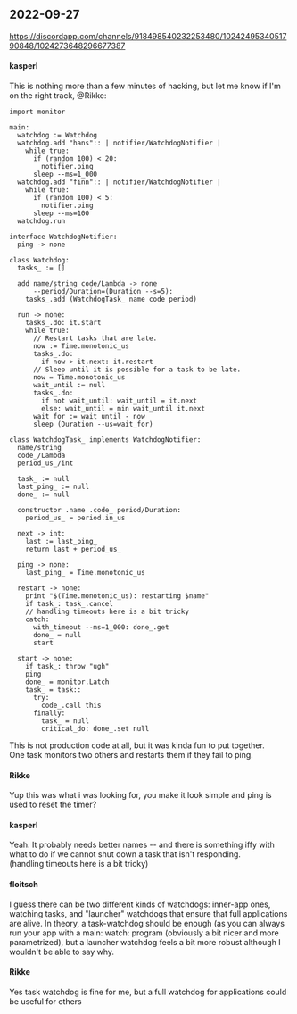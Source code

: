 ## 2022-09-27

https://discordapp.com/channels/918498540232253480/1024249534051790848/1024273648296677387

#### kasperl
This is nothing more than a few minutes of hacking, but let me know if I'm on the right track, @Rikke:  
```
import monitor

main:
  watchdog := Watchdog
  watchdog.add "hans":: | notifier/WatchdogNotifier |
    while true:
      if (random 100) < 20:
        notifier.ping
      sleep --ms=1_000
  watchdog.add "finn":: | notifier/WatchdogNotifier |
    while true:
      if (random 100) < 5:
        notifier.ping
      sleep --ms=100
  watchdog.run

interface WatchdogNotifier:
  ping -> none

class Watchdog:
  tasks_ := []

  add name/string code/Lambda -> none
      --period/Duration=(Duration --s=5):
    tasks_.add (WatchdogTask_ name code period)

  run -> none:
    tasks_.do: it.start
    while true:
      // Restart tasks that are late.
      now := Time.monotonic_us
      tasks_.do:
        if now > it.next: it.restart
      // Sleep until it is possible for a task to be late.
      now = Time.monotonic_us
      wait_until := null
      tasks_.do:
        if not wait_until: wait_until = it.next
        else: wait_until = min wait_until it.next
      wait_for := wait_until - now
      sleep (Duration --us=wait_for)

class WatchdogTask_ implements WatchdogNotifier:
  name/string
  code_/Lambda
  period_us_/int

  task_ := null
  last_ping_ := null
  done_ := null

  constructor .name .code_ period/Duration:
    period_us_ = period.in_us

  next -> int:
    last := last_ping_
    return last + period_us_

  ping -> none:
    last_ping_ = Time.monotonic_us

  restart -> none:
    print "$(Time.monotonic_us): restarting $name"
    if task_: task_.cancel
    // handling timeouts here is a bit tricky
    catch:
      with_timeout --ms=1_000: done_.get
      done_ = null
      start

  start -> none:
    if task_: throw "ugh"
    ping
    done_ = monitor.Latch
    task_ = task::
      try:
        code_.call this
      finally:
        task_ = null
        critical_do: done_.set null
```
This is not production code at all, but it was kinda fun to put together.  
One task monitors two others and restarts them if they fail to ping.  
  
#### Rikke
Yup this was what i was looking for, you make it look simple and ping is used to reset the timer?  
  
#### kasperl  
Yeah. It probably needs better names -- and there is something iffy with what to do if we cannot shut down a task that isn't responding.  
(handling timeouts here is a bit tricky)  
  
#### floitsch
I guess there can be two different kinds of watchdogs: inner-app ones, watching tasks, and "launcher" watchdogs that ensure that full applications are alive.
In theory, a task-watchdog should be enough (as you can always run your app with a main: watch: program (obviously a bit nicer and more parametrized), but a launcher watchdog feels a bit more robust although I wouldn't be able to say why.  
  
#### Rikke
Yes task watchdog is fine for me, but a full watchdog for applications could be useful for others  
